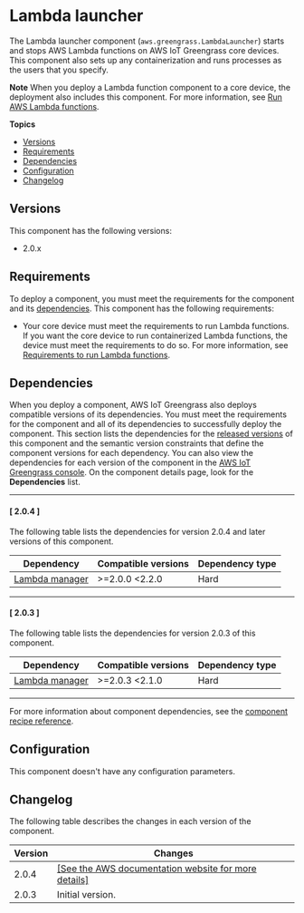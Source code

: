 # Lambda launcher<a name="lambda-launcher-component"></a>

The Lambda launcher component \(`aws.greengrass.LambdaLauncher`\) starts and stops AWS Lambda functions on AWS IoT Greengrass core devices\. This component also sets up any containerization and runs processes as the users that you specify\.

**Note**  <a name="lambda-component-dependency-note"></a>
When you deploy a Lambda function component to a core device, the deployment also includes this component\. For more information, see [Run AWS Lambda functions](run-lambda-functions.md)\.

**Topics**
+ [Versions](#lambda-launcher-component-versions)
+ [Requirements](#lambda-launcher-component-requirements)
+ [Dependencies](#lambda-launcher-component-dependencies)
+ [Configuration](#lambda-launcher-component-configuration)
+ [Changelog](#lambda-launcher-component-changelog)

## Versions<a name="lambda-launcher-component-versions"></a>

This component has the following versions:
+ 2\.0\.x

## Requirements<a name="lambda-launcher-component-requirements"></a>

To deploy a component, you must meet the requirements for the component and its [dependencies](#lambda-launcher-component-dependencies)\. This component has the following requirements:
+ <a name="core-device-lambda-function-requirements"></a>Your core device must meet the requirements to run Lambda functions\. If you want the core device to run containerized Lambda functions, the device must meet the requirements to do so\. For more information, see [Requirements to run Lambda functions](setting-up.md#greengrass-v2-lambda-requirements)\.

## Dependencies<a name="lambda-launcher-component-dependencies"></a>

When you deploy a component, AWS IoT Greengrass also deploys compatible versions of its dependencies\. You must meet the requirements for the component and all of its dependencies to successfully deploy the component\. This section lists the dependencies for the [released versions](#lambda-launcher-component-changelog) of this component and the semantic version constraints that define the component versions for each dependency\. You can also view the dependencies for each version of the component in the [AWS IoT Greengrass console](https://console.aws.amazon.com/greengrass)\. On the component details page, look for the **Dependencies** list\.

------
#### [ 2\.0\.4 ]

The following table lists the dependencies for version 2\.0\.4 and later versions of this component\.


| Dependency | Compatible versions | Dependency type | 
| --- | --- | --- | 
| [Lambda manager](lambda-manager-component.md) | >=2\.0\.0 <2\.2\.0  | Hard | 

------
#### [ 2\.0\.3 ]

The following table lists the dependencies for version 2\.0\.3 of this component\.


| Dependency | Compatible versions | Dependency type | 
| --- | --- | --- | 
| [Lambda manager](lambda-manager-component.md) | >=2\.0\.3 <2\.1\.0 | Hard | 

------

For more information about component dependencies, see the [component recipe reference](component-recipe-reference.md#recipe-reference-component-dependencies)\.

## Configuration<a name="lambda-launcher-component-configuration"></a>

This component doesn't have any configuration parameters\.

## Changelog<a name="lambda-launcher-component-changelog"></a>

The following table describes the changes in each version of the component\.


|  **Version**  |  **Changes**  | 
| --- | --- | 
|  2\.0\.4  |  <a name="changelog-lambda-launcher-2.0.4"></a>[\[See the AWS documentation website for more details\]](http://docs.aws.amazon.com/greengrass/v2/developerguide/lambda-launcher-component.html)  | 
|  2\.0\.3  |  Initial version\.  | 